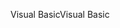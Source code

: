 <span data-ttu-id="fab7b-101">Visual Basic</span><span class="sxs-lookup"><span data-stu-id="fab7b-101">Visual Basic</span></span>